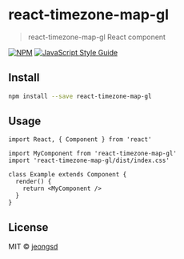 # react-timezone-map-gl

> react-timezone-map-gl React component

[![NPM](https://img.shields.io/npm/v/react-timezone-map-gl.svg)](https://www.npmjs.com/package/react-timezone-map-gl) [![JavaScript Style Guide](https://img.shields.io/badge/code_style-standard-brightgreen.svg)](https://standardjs.com)

## Install

```bash
npm install --save react-timezone-map-gl
```

## Usage

```tsx
import React, { Component } from 'react'

import MyComponent from 'react-timezone-map-gl'
import 'react-timezone-map-gl/dist/index.css'

class Example extends Component {
  render() {
    return <MyComponent />
  }
}
```

## License

MIT © [jeongsd](https://github.com/jeongsd)
